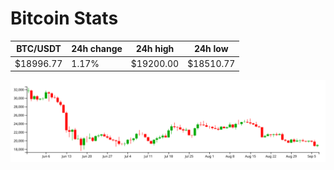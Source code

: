 # Bitcoin Stats

BTC/USDT|24h change|24h high|24h low|
|---|---|---|---|
|$18996.77|1.17%|$19200.00|$18510.77|

<img src="./chart.svg">
